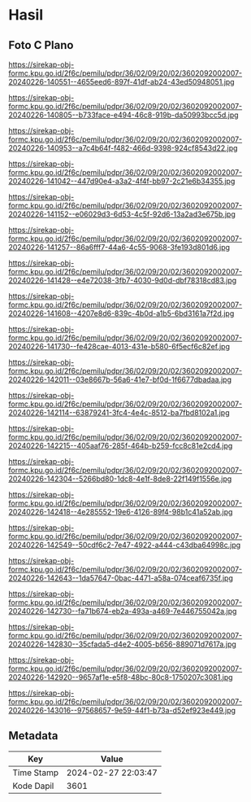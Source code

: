 # Hasil

## Foto C Plano

https://sirekap-obj-formc.kpu.go.id/2f6c/pemilu/pdpr/36/02/09/20/02/3602092002007-20240226-140551--4655eed6-897f-41df-ab24-43ed50948051.jpg

https://sirekap-obj-formc.kpu.go.id/2f6c/pemilu/pdpr/36/02/09/20/02/3602092002007-20240226-140805--b733face-e494-46c8-919b-da50993bcc5d.jpg

https://sirekap-obj-formc.kpu.go.id/2f6c/pemilu/pdpr/36/02/09/20/02/3602092002007-20240226-140953--a7c4b64f-f482-466d-9398-924cf8543d22.jpg

https://sirekap-obj-formc.kpu.go.id/2f6c/pemilu/pdpr/36/02/09/20/02/3602092002007-20240226-141042--447d90e4-a3a2-4f4f-bb97-2c21e6b34355.jpg

https://sirekap-obj-formc.kpu.go.id/2f6c/pemilu/pdpr/36/02/09/20/02/3602092002007-20240226-141152--e06029d3-6d53-4c5f-92d6-13a2ad3e675b.jpg

https://sirekap-obj-formc.kpu.go.id/2f6c/pemilu/pdpr/36/02/09/20/02/3602092002007-20240226-141257--86a6fff7-44a6-4c55-9068-3fe193d801d6.jpg

https://sirekap-obj-formc.kpu.go.id/2f6c/pemilu/pdpr/36/02/09/20/02/3602092002007-20240226-141428--e4e72038-3fb7-4030-9d0d-dbf78318cd83.jpg

https://sirekap-obj-formc.kpu.go.id/2f6c/pemilu/pdpr/36/02/09/20/02/3602092002007-20240226-141608--4207e8d6-839c-4b0d-a1b5-6bd3161a7f2d.jpg

https://sirekap-obj-formc.kpu.go.id/2f6c/pemilu/pdpr/36/02/09/20/02/3602092002007-20240226-141730--fe428cae-4013-431e-b580-6f5ecf6c82ef.jpg

https://sirekap-obj-formc.kpu.go.id/2f6c/pemilu/pdpr/36/02/09/20/02/3602092002007-20240226-142011--03e8667b-56a6-41e7-bf0d-1f6677dbadaa.jpg

https://sirekap-obj-formc.kpu.go.id/2f6c/pemilu/pdpr/36/02/09/20/02/3602092002007-20240226-142114--63879241-3fc4-4e4c-8512-ba7fbd8102a1.jpg

https://sirekap-obj-formc.kpu.go.id/2f6c/pemilu/pdpr/36/02/09/20/02/3602092002007-20240226-142215--405aaf76-285f-464b-b259-fcc8c81e2cd4.jpg

https://sirekap-obj-formc.kpu.go.id/2f6c/pemilu/pdpr/36/02/09/20/02/3602092002007-20240226-142304--5266bd80-1dc8-4e1f-8de8-22f149f1556e.jpg

https://sirekap-obj-formc.kpu.go.id/2f6c/pemilu/pdpr/36/02/09/20/02/3602092002007-20240226-142418--4e285552-19e6-4126-89f4-98b1c41a52ab.jpg

https://sirekap-obj-formc.kpu.go.id/2f6c/pemilu/pdpr/36/02/09/20/02/3602092002007-20240226-142549--50cdf6c2-7e47-4922-a444-c43dba64998c.jpg

https://sirekap-obj-formc.kpu.go.id/2f6c/pemilu/pdpr/36/02/09/20/02/3602092002007-20240226-142643--1da57647-0bac-4471-a58a-074ceaf6735f.jpg

https://sirekap-obj-formc.kpu.go.id/2f6c/pemilu/pdpr/36/02/09/20/02/3602092002007-20240226-142730--fa71b674-eb2a-493a-a469-7e446755042a.jpg

https://sirekap-obj-formc.kpu.go.id/2f6c/pemilu/pdpr/36/02/09/20/02/3602092002007-20240226-142830--35cfada5-d4e2-4005-b656-889071d7617a.jpg

https://sirekap-obj-formc.kpu.go.id/2f6c/pemilu/pdpr/36/02/09/20/02/3602092002007-20240226-142920--9657af1e-e5f8-48bc-80c8-1750207c3081.jpg

https://sirekap-obj-formc.kpu.go.id/2f6c/pemilu/pdpr/36/02/09/20/02/3602092002007-20240226-143016--97568657-9e59-44f1-b73a-d52ef923e449.jpg


## Metadata

| Key        | Value               |
| ---------- | ------------------- |
| Time Stamp | 2024-02-27 22:03:47 |
| Kode Dapil | 3601                |



